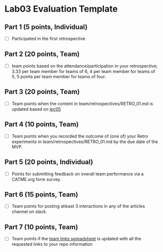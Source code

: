 # Lab03 Evaluation Template

## Part 1 (5 points, Individual)

- [ ] Participated in the first retrospective
  
## Part 2 (20 points, Team)

- [ ] team points based on the attendance/participation in your retrospective; 3.33 per team member for teams of 6, 4 per team member for teams of 5, 5 points per team member for teams of four.
  
## Part 3 (20 points, Team)

- [ ] Team points when the content in team/retrospectives/RETRO_01.md is updated based on [lec05](https://ucsb-cs148.github.io/f21/lectures/lect05/)

## Part 4 (10 points, Team)

- [ ] Team points when you recorded the outcome of (one of) your Retro experiments in team/retrospectives/RETRO_01.md by the due date of the MVP.

## Part 5 (20 points, Individual)

- [ ] Points for submitting feedback on overall team performance via a CATME.org form survey.


## Part 6 (15 points, Team)

- [ ] Team points for posting atleast 3 interactions in any of the articles channel on slack.
  
## Part 7 (10 points, Team)

- [ ] Team points if the [team links spreadsheet](https://docs.google.com/spreadsheets/d/1dXhvtRPpwhPkopjN_JF59bV_RtqDguA2QaIEntIMFLk/edit#gid=0) is updated with all the requested links to your repo information